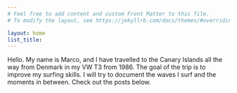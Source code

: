 ```yaml
---
# Feel free to add content and custom Front Matter to this file.
# To modify the layout, see https://jekyllrb.com/docs/themes/#overriding-theme-defaults

layout: home
list_title: 
---
```


Hello. My name is Marco, and I have travelled to the Canary Islands all the way from Denmark in my VW T3 from 1986. The goal of the trip is to improve my surfing skills. I will try to document the waves I surf and the moments in between. Check out the posts below.
